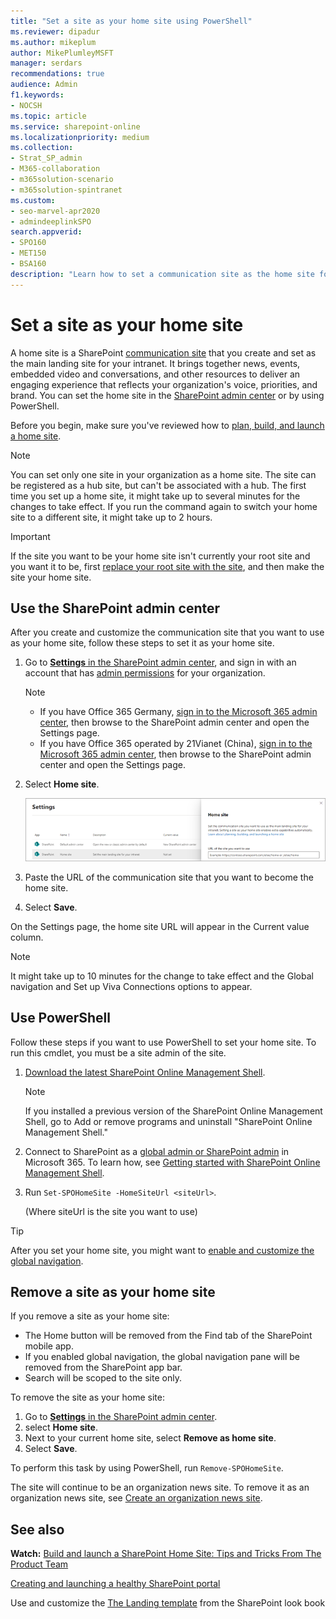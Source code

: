 ```yaml
---
title: "Set a site as your home site using PowerShell"
ms.reviewer: dipadur
ms.author: mikeplum
author: MikePlumleyMSFT
manager: serdars
recommendations: true
audience: Admin
f1.keywords:
- NOCSH
ms.topic: article
ms.service: sharepoint-online
ms.localizationpriority: medium
ms.collection:  
- Strat_SP_admin
- M365-collaboration
- m365solution-scenario
- m365solution-spintranet
ms.custom:
- seo-marvel-apr2020
- admindeeplinkSPO
search.appverid:
- SPO160
- MET150
- BSA160
description: "Learn how to set a communication site as the home site for your organization."
---
```


# Set a site as your home site
  
A home site is a SharePoint [communication site](https://support.office.com/article/94A33429-E580-45C3-A090-5512A8070732) that you create and set as the main landing site for your intranet. It brings together news, events, embedded video and conversations, and other resources to deliver an engaging experience that reflects your organization's voice, priorities, and brand. You can set the home site in the <a href="https://go.microsoft.com/fwlink/?linkid=2185219" target="_blank">SharePoint admin center</a> or by using PowerShell.

Before you begin, make sure you've reviewed how to [plan, build, and launch a home site](./home-site-plan.md). 

> [!NOTE]
> You can set only one site in your organization as a home site. The site can be registered as a hub site, but can't be associated with a hub. The first time you set up a home site, it might take up to several minutes for the changes to take effect. If you run the command again to switch your home site to a different site, it might take up to 2 hours.

> [!IMPORTANT]
> If the site you want to be your home site isn't currently your root site and you want it to be, first [replace your root site with the site](modern-root-site.md), and then make the site your home site. 

## Use the SharePoint admin center

After you create and customize the communication site that you want to use as your home site, follow these steps to set it as your home site. 

1. Go to <a href="https://go.microsoft.com/fwlink/?linkid=2185072" target="_blank">**Settings** in the SharePoint admin center</a>, and sign in with an account that has [admin permissions](./sharepoint-admin-role.md) for your organization.

   >[!NOTE]
   > - If you have Office 365 Germany, [sign in to the Microsoft 365 admin center](https://go.microsoft.com/fwlink/p/?linkid=848041), then browse to the SharePoint admin center and open the Settings page. 
   > - If you have Office 365 operated by 21Vianet (China), [sign in to the Microsoft 365 admin center](https://go.microsoft.com/fwlink/p/?linkid=850627), then browse to the SharePoint admin center and open the Settings page.
    
2. Select **Home site**.

    ![Home site setting in the new SharePoint admin center.](media/home-site-setting.png)

3. Paste the URL of the communication site that you want to become the home site. 

4. Select **Save**.

On the Settings page, the home site URL will appear in the Current value column.

> [!NOTE] 
> It might take up to 10 minutes for the change to take effect and the Global navigation and Set up Viva Connections options to appear.

## Use PowerShell

Follow these steps if you want to use PowerShell to set your home site. To run this cmdlet, you must be a site admin of the site.

1. [Download the latest SharePoint Online Management Shell](https://go.microsoft.com/fwlink/p/?LinkId=255251).

    > [!NOTE]
    > If you installed a previous version of the SharePoint Online Management Shell, go to Add or remove programs and uninstall "SharePoint Online Management Shell."

2. Connect to SharePoint as a [global admin or SharePoint admin](./sharepoint-admin-role.md) in Microsoft 365. To learn how, see [Getting started with SharePoint Online Management Shell](/powershell/sharepoint/sharepoint-online/connect-sharepoint-online).

3. Run `Set-SPOHomeSite -HomeSiteUrl <siteUrl>`.

    (Where siteUrl is the site you want to use)

> [!TIP]
> After you set your home site, you might want to [enable and customize the global navigation](sharepoint-app-bar.md#customize-global-navigation-in-the-app-bar).

## Remove a site as your home site

If you remove a site as your home site:

- The Home button will be removed from the Find tab of the SharePoint mobile app.
- If you enabled global navigation, the global navigation pane will be removed from the SharePoint app bar.
- Search will be scoped to the site only.

To remove the site as your home site: 

1. Go to <a href="https://go.microsoft.com/fwlink/?linkid=2185072" target="_blank">**Settings** in the SharePoint admin center</a>.
2. select **Home site**.
3. Next to your current home site, select **Remove as home site**.
4. Select **Save**.

To perform this task by using PowerShell, run `Remove-SPOHomeSite`.

The site will continue to be an organization news site. To remove it as an organization news site, see [Create an organization news site](organization-news-site.md).

## See also

**Watch:** [Build and launch a SharePoint Home Site: Tips and Tricks From The Product Team](https://techcommunity.microsoft.com/t5/video-hub/build-and-launch-a-sharepoint-home-site-tips-and-tricks-from-the/m-p/1696758)

[Creating and launching a healthy SharePoint portal](portal-health.md)

Use and customize the [The Landing template](https://lookbook.microsoft.com/details/c9300e94-6e83-471a-b767-b7878689e97e) from the SharePoint look book 
